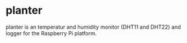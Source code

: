 # planter
planter is an temperatur and humidity monitor (DHT11 and DHT22) and logger for the Raspberry Pi platform.
